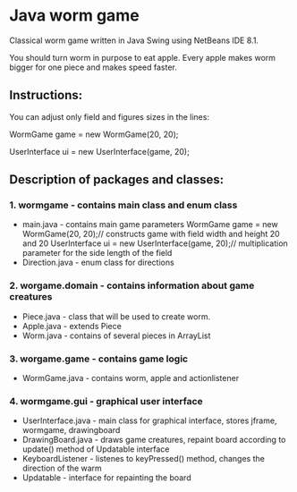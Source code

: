 # Java worm game

Classical worm game written in Java Swing using NetBeans IDE 8.1.

You should turn worm in purpose to eat apple. Every apple makes worm bigger for one piece and makes speed faster.

## Instructions:
You can adjust only field and figures sizes in the lines:

WormGame game = new WormGame(20, 20);

UserInterface ui = new UserInterface(game, 20);

## Description of packages and classes:

### 1. wormgame - contains main class and enum class
* main.java - contains main game parameters
WormGame game = new WormGame(20, 20);// constructs game with field width and height 20 and 20
UserInterface ui = new UserInterface(game, 20);// multiplication parameter for the side length of the field
* Direction.java - enum class for directions

### 2. worgame.domain - contains information about game creatures
* Piece.java - class that will be used to create worm.
* Apple.java - extends Piece
* Worm.java - contains of several pieces in ArrayList

### 3. worgame.game - contains game logic
* WormGame.java - contains worm, apple and actionlistener

### 4. wormgame.gui - graphical user interface
* UserInterface.java - main class for graphical interface, stores jframe, wormgame, drawingboard
* DrawingBoard.java - draws game creatures, repaint board according to update() method of Updatable interface
* KeyboardListener - listenes to keyPressed() method, changes the direction of the warm
* Updatable - interface for repainting the board
